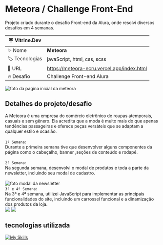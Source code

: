 # Meteora / Challenge Front-End

Projeto criado durante o desafio Front-end da Alura, onde resolvi diversos desafios em 4 semanas.

| :placard: Vitrine.Dev |     |
| -------------  | --- |
| :sparkles: Nome        | **Meteora**
| :label: Tecnologias | javaScript, html, css, scss
| :rocket: URL         | https://meteora-ecru.vercel.app/index.html
| :fire: Desafio     | Challenge Front-end Alura

<!-- Inserir imagem com a #vitrinedev ao final do link -->
![foto da pagina inicial da meteora](https://imgur.com/4aKDpBz.png#vitrinedev)

## Detalhes do projeto/desafio

A Meteora é uma empresa do comércio eletrônico de roupas atemporais, casuais e sem gênero. Ela acredita que a moda é muito mais do que apenas tendências passageiras e oferece peças versáteis que se adaptam a qualquer estilo e ocasião.</br>
</br>
`1ª Semana`:</br>
Durante a primeira semana tive que  desenvolver alguns componentes da página como o cabeçalho, banner ,seções de conteúdo e rodapé.</br>
</br>
`2ª Semana`:</br>
Na segunda semana, desenvolvi o modal de produtos e toda a parte da newsletter, incluindo seu modal de cadastro.</br>
</br>
![foto modal da newsletter](https://imgur.com/WdLDpK2.png)</br>
`3ª e 4ª Semana`:</br>
Na 3ª e 4ª semana, utilizei JavaScript para implementar as principais funcionalidades do site, incluindo um carrossel funcional e a dinamização dos produtos da loja.</br>
![](https://imgur.com/9y6zkCl.gif)
![](https://imgur.com/4PJRyLc.gif)
</br>

## tecnologias utilizada

[![My Skills](https://skillicons.dev/icons?i=js,html,css,sass)](https://skillicons.dev)
